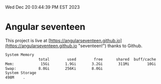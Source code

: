 Wed Dec 20 03:44:39 PM EST 2023

# Angular seventeen


This project is live at [https://angularseventeen.github.io](https://angularseventeen.github.io "seventeen!") thanks to Github.

```bash
System Memory
               total        used        free      shared  buff/cache   available
Mem:            15Gi       1.9Gi       3.2Gi       311Mi        10Gi        13Gi
Swap:          8.0Gi       256Ki       8.0Gi
System Storage
498M	.
